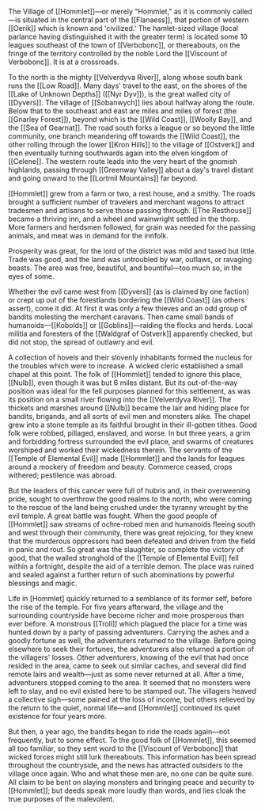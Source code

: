 
The Village of [[Hommlet]]—or merely "Hommlet," as it is commonly called—is situated in the central part of the [[Flanaess]], that portion of western [[Oerik]] which is known and 'civilized.' The hamlet-sized village (local parlance having distinguished it with the greater term) is located some 10 leagues southeast of the town of [[Verbobonc]], or thereabouts, on the fringe of the territory controlled by the noble Lord the [[Viscount of Verbobonc]]. It is at a crossroads.

To the north is the mighty [[Velverdyva River]], along whose south bank runs the [[Low Road]]. Many days' travel to the east, on the shores of the [[Lake of Unknown Depths]] ([[Nyr Dyv]]), is the great walled city of [[Dyvers]]. The village of [[Sobanwych]] lies about halfway along the route. Below that to the southeast and east are miles and miles of forest (the [[Gnarley Forest]]), beyond which is the [[Wild Coast]], [[Woolly Bay]], and the [[Sea of Gearnat]]. The road south forks a league or so beyond the little community, one branch meandering off towards the [[Wild Coast]], the other rolling through the lower [[Kron Hills]] to the village of [[Ostverk]] and then eventually turning southwards again into the elven kingdom of [[Celene]]. The western route leads into the very heart of the gnomish highlands, passing through [[Greenway Valley]] about a day's travel distant and going onward to the [[Lortmil Mountains]] far beyond.

[[Hommlet]] grew from a farm or two, a rest house, and a smithy. The roads brought a sufficient number of travelers and merchant wagons to attract tradesmen and artisans to serve those passing through. [[The Resthouse]] became a thriving inn, and a wheel and wainwright settled in the thorp. More farmers and herdsmen followed, for grain was needed for the passing animals, and meat was in demand for the innfolk.

Prosperity was great, for the lord of the district was mild and taxed but little. Trade was good, and the land was untroubled by war, outlaws, or ravaging beasts. The area was free, beautiful, and bountiful—too much so, in the eyes of some.

Whether the evil came west from [[Dyvers]] (as is claimed by one faction) or crept up out of the forestlands bordering the [[Wild Coast]] (as others assert), come it did. At first it was only a few thieves and an odd group of bandits molesting the merchant caravans. Then came small bands of humanoids—[[Kobolds]] or [[Goblins]]—raiding the flocks and herds. Local militia and foresters of the [[Waldgraf of Ostverk]] apparently checked, but did not stop, the spread of outlawry and evil.

A collection of hovels and their slovenly inhabitants formed the nucleus for the troubles which were to increase. A wicked cleric established a small chapel at this point. The folk of [[Hommlet]] tended to ignore this place, [[Nulb]], even though it was but 6 miles distant. But its out-of-the-way position was ideal for the fell purposes planned for this settlement, as was its position on a small river flowing into the [[Velverdyva River]]. The thickets and marshes around [[Nulb]] became the lair and hiding place for bandits, brigands, and all sorts of evil men and monsters alike. The chapel grew into a stone temple as its faithful brought in their ill-gotten tithes. Good folk were robbed, pillaged, enslaved, and worse. In but three years, a grim and forbidding fortress surrounded the evil place, and swarms of creatures worshiped and worked their wickedness therein. The servants of the [[Temple of Elemental Evil]] made [[Hommlet]] and the lands for leagues around a mockery of freedom and beauty. Commerce ceased, crops withered; pestilence was abroad.

But the leaders of this cancer were full of hubris and, in their overweening pride, sought to overthrow the good realms to the north, who were coming to the rescue of the land being crushed under the tyranny wrought by the evil temple. A great battle was fought. When the good people of [[Hommlet]] saw streams of ochre-robed men and humanoids fleeing south and west through their community, there was great rejoicing, for they knew that the murderous oppressors had been defeated and driven from the field in panic and rout. So great was the slaughter, so complete the victory of good, that the walled stronghold of the [[Temple of Elemental Evil]] fell within a fortnight, despite the aid of a terrible demon. The place was ruined and sealed against a further return of such abominations by powerful blessings and magic.

Life in [Hommlet] quickly returned to a semblance of its former self, before the rise of the temple. For five years afterward, the village and the surrounding countryside have become richer and more prosperous than ever before. A monstrous [[Troll]] which plagued the place for a time was hunted down by a party of passing adventurers. Carrying the ashes and a goodly fortune as well, the adventurers returned to the village. Before going elsewhere to seek their fortunes, the adventurers also returned a portion of the villagers' losses. Other adventurers, knowing of the evil that had once resided in the area, came to seek out similar caches, and several did find remote lairs and wealth—just as some never returned at all. After a time, adventurers stopped coming to the area. It seemed that no monsters were left to slay, and no evil existed here to be stamped out. The villagers heaved a collective sigh—some pained at the loss of income, but others relieved by the return to the quiet, normal life—and [[Hommlet]] continued its quiet existence for four years more.

But then, a year ago, the bandits began to ride the roads again—not frequently, but to some effect. To the good folk of [[Hommlet]], this seemed all too familiar, so they sent word to the [[Viscount of Verbobonc]] that wicked forces might still lurk thereabouts. This information has been spread throughout the countryside, and the news has attracted outsiders to the village once again. Who and what these men are, no one can be quite sure. All claim to be bent on slaying monsters and bringing peace and security to [[Hommlet]]; but deeds speak more loudly than words, and lies cloak the true purposes of the malevolent.
